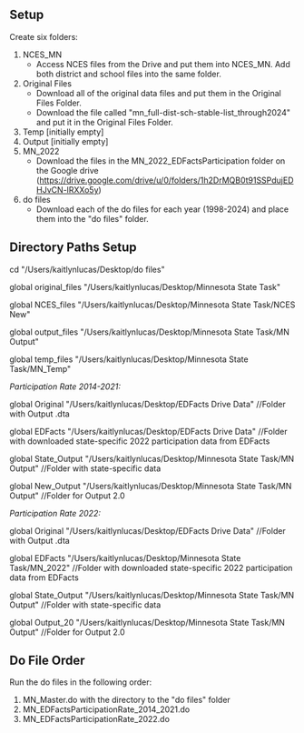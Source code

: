 ## Setup
Create six folders: 
  1. NCES_MN
     - Access NCES files from the Drive and put them into NCES_MN. Add both district and school files into the same folder.
  3. Original Files
     - Download all of the original data files and put them in the Original Files Folder.
     - Download the file called "mn_full-dist-sch-stable-list_through2024" and put it in the Original Files Folder.
  5. Temp [initially empty]
  6. Output [initially empty]
  7. MN_2022
     - Download the files in the MN_2022_EDFactsParticipation folder on the Google drive (https://drive.google.com/drive/u/0/folders/1h2DrMQB0t91SSPdujEDHJvCN-lRXXo5y)
  9. do files
     - Download each of the do files for each year (1998-2024) and place them into the "do files" folder.

## Directory Paths Setup

cd "/Users/kaitlynlucas/Desktop/do files"

global original_files "/Users/kaitlynlucas/Desktop/Minnesota State Task"

global NCES_files "/Users/kaitlynlucas/Desktop/Minnesota State Task/NCES New"

global output_files "/Users/kaitlynlucas/Desktop/Minnesota State Task/MN Output"

global temp_files "/Users/kaitlynlucas/Desktop/Minnesota State Task/MN_Temp"



*Participation Rate 2014-2021:*

global Original "/Users/kaitlynlucas/Desktop/EDFacts Drive Data" //Folder with Output .dta

global EDFacts "/Users/kaitlynlucas/Desktop/EDFacts Drive Data" //Folder with downloaded state-specific 2022 participation data from EDFacts

global State_Output "/Users/kaitlynlucas/Desktop/Minnesota State Task/MN Output" //Folder with state-specific data

global New_Output "/Users/kaitlynlucas/Desktop/Minnesota State Task/MN Output" //Folder for Output 2.0


*Participation Rate 2022:*


global Original "/Users/kaitlynlucas/Desktop/EDFacts Drive Data" //Folder with Output .dta

global EDFacts "/Users/kaitlynlucas/Desktop/Minnesota State Task/MN_2022" //Folder with downloaded state-specific 2022 participation data from EDFacts

global State_Output "/Users/kaitlynlucas/Desktop/Minnesota State Task/MN Output" //Folder with state-specific data

global Output_20 "/Users/kaitlynlucas/Desktop/Minnesota State Task/MN Output" //Folder for Output 2.0


## Do File Order
Run the do files in the following order:  

1. MN_Master.do with the directory to the "do files" folder
2. MN_EDFactsParticipationRate_2014_2021.do
3. MN_EDFactsParticipationRate_2022.do



